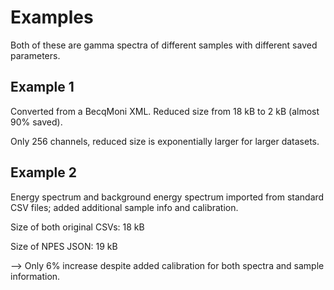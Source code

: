 # Examples

Both of these are gamma spectra of different samples with different saved parameters.

## Example 1

Converted from a BecqMoni XML. Reduced size from 18 kB to 2 kB (almost 90% saved).

Only 256 channels, reduced size is exponentially larger for larger datasets.

## Example 2

Energy spectrum and background energy spectrum imported from standard CSV files; added additional sample info and calibration.

Size of both original CSVs: 18 kB

Size of NPES JSON: 19 kB

--> Only 6% increase despite added calibration for both spectra and sample information.


